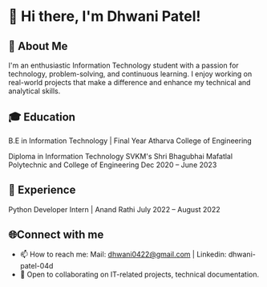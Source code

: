 # 👋 Hi there, I'm Dhwani Patel!
## 💼 About Me
I'm an enthusiastic Information Technology student with a passion for technology, problem-solving, and continuous learning. I enjoy working on real-world projects that make a difference and enhance my technical and analytical skills.

## 🎓 Education
B.E in Information Technology | Final Year
Atharva College of Engineering

Diploma in Information Technology 
SVKM's Shri Bhagubhai Mafatlal Polytechnic and College of Engineering
Dec 2020 – June 2023

## 💼 Experience
Python Developer Intern | Anand Rathi
July 2022 – August 2022

## 🌐Connect with me
- 📫 How to reach me: Mail: dhwani0422@gmail.com | Linkedin: dhwani-patel-04d
- 🤝 Open to collaborating on IT-related projects, technical documentation.
